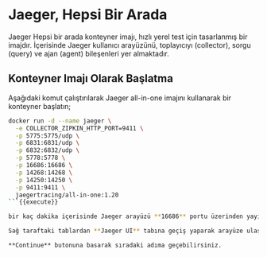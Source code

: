 # Jaeger, Hepsi Bir Arada

Jaeger Hepsi bir arada konteyner imajı, hızlı yerel test için tasarlanmış bir imajdır. İçerisinde Jaeger kullanıcı arayüzünü, toplayıcıyı (collector), sorgu (query) ve ajan (agent) bileşenleri yer almaktadır.

## Konteyner Imajı Olarak Başlatma

Aşağıdaki komut çalıştırılarak Jaeger all-in-one imajını kullanarak bir konteyner başlatın;

```bash
docker run -d --name jaeger \
  -e COLLECTOR_ZIPKIN_HTTP_PORT=9411 \
  -p 5775:5775/udp \
  -p 6831:6831/udp \
  -p 6832:6832/udp \
  -p 5778:5778 \
  -p 16686:16686 \
  -p 14268:14268 \
  -p 14250:14250 \
  -p 9411:9411 \
  jaegertracing/all-in-one:1.20
```{{execute}}

bir kaç dakika içerisinde Jaeger arayüzü **16686** portu üzerinden yayına hazır olacaktır.

Sağ taraftaki tablardan **Jaeger UI** tabına geçiş yaparak arayüze ulaşabilirsiniz.

**Continue** butonuna basarak sıradaki adıma geçebilirsiniz.